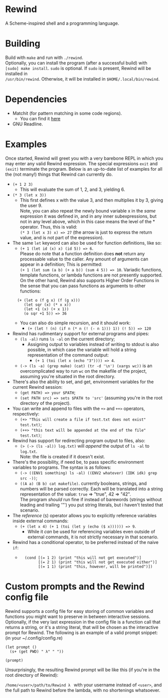 # Rewind
A Scheme-inspired shell and a programming language.

# Building
Build with `make` and run with `./rewind`.  
Optionally, you can install the program (after a successful build) with  
`[sudo] make install`. `sudo` is optional. If `sudo` is present, Rewind will be installed in  
`/usr/bin/rewind`. Otherwise, it will be installed in `$HOME/.local/bin/rewind`.
# Dependencies
* Matchit (for pattern matching in some code regions).
  - You can find it [here](https://github.com/BowenFu/matchit.cpp)
* GNU Readline.

# Examples
Once started, Rewind will greet you with a very barebone REPL in which you may enter any
valid Rewind expression. The special expressions `exit` and `(exit)` terminate the program.
Below is an up-to-date list of examples for all the (not many!) things that Rewind can currently do.
- `(+ 1 2 3)`
  * This will evaluate the sum of 1, 2, and 3, yielding 6.
- `(* 3 (let x 3))`
  * This first defines x with the value 3, and then multiplies it by 3, giving the
  user 9.  
  Note, you can also repeat the newly bound variable x in the _same_ expression it was defined in,
  and in any inner subexpressions, but not in any level above, which in this case means the level of
  the * operator. Thus, this is valid:  
  `(* 3 (let x 3) x) => 27` (the arrow is just to express the return value, and is not part of the
  expression).  
- The same `let` keyword can also be used for function definitions, like so:
  * `(+ 1 (let id (x) x) (id 5)) => 6`.  
  Please do note that a function definition does **not** return any processable value to the caller.
  Any amount of arguments can appear in a definition; This is permitted:  
  `(+ 1 (let sum (a b) (+ a b)) (sum 4 5)) => 10`.
  Variadic functions, template functions, or lambda functions are not presently supported.
  On the other hand, Rewind also supports Higher Order Functions in the sense that you can pass functions
  as arguments to other functions:  
  ```
    (+ (let o (f g x) (f (g x)))
       (let sqr (x) (* x x))
       (let +1 (x) (+ x 1))
       (o sqr +1 5)) => 36
  ```
  * You can also do simple recursion, and it should work:  
	* `(+ (let ! (n) (if n (* n (! (- n 1))) 1)) (! 5)) => 120`
- Rewind has rudimentary support for external programs and pipes:  
  * `(ls -al)` runs `ls -al` on the current directory;  
    - Assigning output to variables instead of writing to stdout is also possible, in which case the
      variable will hold a string representation of the command output:  
      * `(+ 1 (toi (let x (echo "3")))) => 4`.  
  * `(-> (ls -a) (grep make) (cat) (tr -d '\n') (xargs wc))` is an overcomplicated way to run `wc` on the
	makefile of the project, assuming you're situated in the root directory.  
- There's also the ability to set, and get, environment variables for the current Rewind session:  
  * `(get PATH) => your $PATH`;
  * `(set PATH src) => sets $PATH to 'src'` (assuming you're in the root directory of the project).  
- You can write and append to files with the `+>` and `++>` operators, respectively:
  * `(+> "This will create a file if test.txt does not exist" test.txt)`;
  * `(++> "this text will be appended at the end of the file" test.txt)`;
- Rewind has support for redirecting program output to files, also:
  * `(> (-> (ls -al)) log.txt)` will _append_ the output of `ls -al` to `log.txt`.  
    Note: the file is created if it doesn't exist.
- There's the possibility, if need be, to pass specific environment variables to programs. The syntax is
  as follows:  
  * `(-> ((ENV1 something) ls -al) ((ENV2 whatever) (IDK idk) grep src -))`;
  * `((A a) (B b) cat makefile)`.
  currently booleans, strings, and numbers will be parsed correctly. Each will be translated into a string
  representation of the value: `true` => "true", 42 => "42".  
  The program _should_ run fine if instead of barewords (strings without leading and trailing '"') you put string
  literals, but i haven't tested that scenario.  
- The _reference_ (`$`) operator allows you to explicitly reference variables inside external commands:
  * `(+ (let x 4) (+ 1 (toi (let y (echo ($ x)))))) => 9`.  
    - While it _can_ be used for referencing variables even outside of external commands, it is not strictly
      necessary in that scenario.
- Rewind has a conditional operator, to be preferred instead of the naive `if`:
  * ```
      (cond [(= 1 2) (print "this will not get executed")]
            [(= 2 1) (print "this will not get executed either")]
            [(= 1 1) (print "this, however, will be printed")])
    ```

# Custom prompts and the Rewind config file

Rewind supports a config file for easy storing of common variables and functions you might want to preserve in 
between interactive sessions. Optionally, if the very last expression in the config file is a function call that
returns a string, or it's a string literal, that will be chosen as the interactive prompt for Rewind. The following is
an example of a valid prompt snippet: (in your ~/.config/config.re)

```
(let prompt ()
  (s+ (get PWD) " λ" " "))

(prompt)
```
Unsurprisingly, the resulting Rewind prompt will be like this (if you're in the root directory of Rewind):

`/home/<user>/path/to/Rewind λ `
with your username instead of `<user>`, and the full path to Rewind before the lambda, with no shortenings whatsoever.

